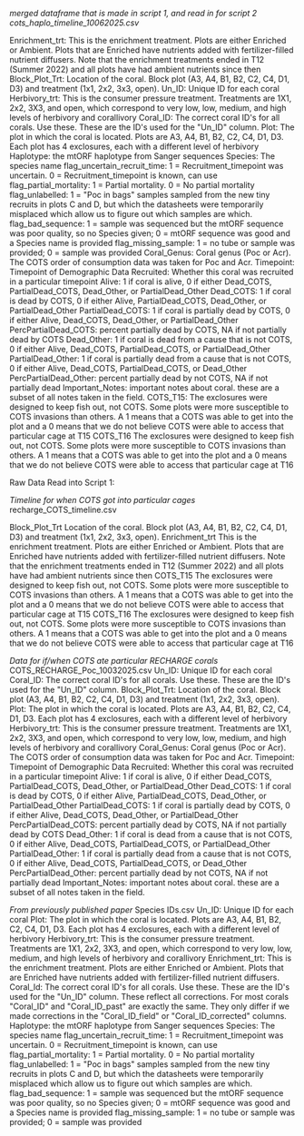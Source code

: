 *merged dataframe that is made in script 1, and read in for script 2* 
*cots_haplo_timeline_10062025.csv*

Enrichment_trt:	This is the enrichment treatment. Plots are either Enriched or Ambient. Plots that are Enriched have nutrients added with fertilizer-filled nutrient diffusers. Note that the enrichment treatments ended in T12 (Summer 2022) and all plots have had ambient nutrients since then 
Block_Plot_Trt:	Location of the coral. Block plot (A3, A4, B1, B2, C2, C4, D1, D3) and treatment (1x1, 2x2, 3x3, open). 
Un_ID:	Unique ID for each coral
Herbivory_trt:	This is the consumer pressure treatment. Treatments are 1X1, 2x2, 3X3, and open, which correspond to very low, low, medium, and high levels of herbivory and corallivory
Coral_ID:	The correct coral ID's for all corals. Use these. These are the ID's used for the "Un_ID" column.
Plot:	The plot in which the coral is located. Plots are A3, A4, B1, B2, C2, C4, D1, D3. Each plot has 4 exclosures, each with a different level of herbivory
Haplotype:	the mtORF haplotype from Sanger sequences
Species:	The species name
flag_uncertain_recruit_time: 1 = Recruitment_timepoint was uncertain. 0 = Recruitment_timepoint is known, can use
flag_partial_mortality: 1 = Partial mortality. 0 = No partial mortality
flag_unlabelled: 1 = "Poc in bags" samples sampled from the new tiny recruits in plots C and D, but which the datasheets were temporarily misplaced which allow us to figure out which samples are which.
flag_bad_sequence: 1 = sample was sequenced but the mtORF sequence was poor quality, so no Species given; 0 = mtORF sequence was good and a Species name is provided
flag_missing_sample: 1 = no tube or sample was provided; 0 = sample was provided
Coral_Genus: Coral genus (Poc or Acr). The COTS order of consumption data was taken for Poc and Acr. 
Timepoint: Timepoint of Demographic Data 
Recruited: Whether this coral was recruited in a particular timepoint
Alive: 1 if coral is alive, 0 if either Dead_COTS, PartialDead_COTS, Dead_Other, or PartialDead_Other
Dead_COTS: 1 if coral is dead by COTS, 0 if either Alive, PartialDead_COTS, Dead_Other, or PartialDead_Other
PartialDead_COTS: 1 if coral is partially dead by COTS, 0 if either Alive, Dead_COTS, Dead_Other, or PartialDead_Other
PercPartialDead_COTS: percent partially dead by COTS, NA if not partially dead by COTS
Dead_Other: 1 if coral is dead from a cause that is not COTS, 0 if either Alive, Dead_COTS, PartialDead_COTS, or PartialDead_Other
PartialDead_Other: 1 if coral is partially dead from a cause that is not COTS, 0 if either Alive, Dead_COTS, PartialDead_COTS, or Dead_Other
PercPartialDead_Other: percent partially dead by not COTS, NA if not partially dead 
Important_Notes: important notes about coral. these are a subset of all notes taken in the field.
COTS_T15: The exclosures were designed to keep fish out, not COTS. Some plots were more susceptible to COTS invasions than others. A 1 means that a COTS was able to get into the plot and a 0 means that we do not believe COTS were able to access that particular cage at T15
COTS_T16	The exclosures were designed to keep fish out, not COTS. Some plots were more susceptible to COTS invasions than others. A 1 means that a COTS was able to get into the plot and a 0 means that we do not believe COTS were able to access that particular cage at T16

Raw Data Read into Script 1:

*Timeline for when COTS got into particular cages*
recharge_COTS_timeline.csv

Block_Plot_Trt	Location of the coral. Block plot (A3, A4, B1, B2, C2, C4, D1, D3) and treatment (1x1, 2x2, 3x3, open). 
Enrichment_trt	This is the enrichment treatment. Plots are either Enriched or Ambient. Plots that are Enriched have nutrients added with fertilizer-filled nutrient diffusers. Note that the enrichment treatments ended in T12 (Summer 2022) and all plots have had ambient nutrients since then 
COTS_T15	The exclosures were designed to keep fish out, not COTS. Some plots were more susceptible to COTS invasions than others. A 1 means that a COTS was able to get into the plot and a 0 means that we do not believe COTS were able to access that particular cage at T15
COTS_T16	The exclosures were designed to keep fish out, not COTS. Some plots were more susceptible to COTS invasions than others. A 1 means that a COTS was able to get into the plot and a 0 means that we do not believe COTS were able to access that particular cage at T16

*Data for if/when COTS ate particular RECHARGE corals*
COTS_RECHARGE_Poc_10032025.csv
Un_ID:	Unique ID for each coral
Coral_ID:	The correct coral ID's for all corals. Use these. These are the ID's used for the "Un_ID" column.
Block_Plot_Trt:	Location of the coral. Block plot (A3, A4, B1, B2, C2, C4, D1, D3) and treatment (1x1, 2x2, 3x3, open). 
Plot:	The plot in which the coral is located. Plots are A3, A4, B1, B2, C2, C4, D1, D3. Each plot has 4 exclosures, each with a different level of herbivory
Herbivory_trt:	This is the consumer pressure treatment. Treatments are 1X1, 2x2, 3X3, and open, which correspond to very low, low, medium, and high levels of herbivory and corallivory
Coral_Genus: Coral genus (Poc or Acr). The COTS order of consumption data was taken for Poc and Acr. 
Timepoint: Timepoint of Demographic Data 
Recruited: Whether this coral was recruited in a particular timepoint
Alive: 1 if coral is alive, 0 if either Dead_COTS, PartialDead_COTS, Dead_Other, or PartialDead_Other
Dead_COTS: 1 if coral is dead by COTS, 0 if either Alive, PartialDead_COTS, Dead_Other, or PartialDead_Other
PartialDead_COTS: 1 if coral is partially dead by COTS, 0 if either Alive, Dead_COTS, Dead_Other, or PartialDead_Other
PercPartialDead_COTS: percent partially dead by COTS, NA if not partially dead by COTS
Dead_Other: 1 if coral is dead from a cause that is not COTS, 0 if either Alive, Dead_COTS, PartialDead_COTS, or PartialDead_Other
PartialDead_Other: 1 if coral is partially dead from a cause that is not COTS, 0 if either Alive, Dead_COTS, PartialDead_COTS, or Dead_Other
PercPartialDead_Other: percent partially dead by not COTS, NA if not partially dead 
Important_Notes: important notes about coral. these are a subset of all notes taken in the field.

*From previously published paper*
Species IDs.csv 
Un_ID: Unique ID for each coral
Plot: The plot in which the coral is located. Plots are A3, A4, B1, B2, C2, C4, D1, D3. Each plot has 4 exclosures, each with a different level of herbivory
Herbivory_trt: This is the consumer pressure treatment. Treatments are 1X1, 2x2, 3X3, and open, which correspond to very low, low, medium, and high levels of herbivory and corallivory
Enrichment_trt: This is the enrichment treatment. Plots are either Enriched or Ambient. Plots that are Enriched have nutrients added with fertilizer-filled nutrient diffusers.
Coral_Id: The correct coral ID's for all corals. Use these. These are the ID's used for the "Un_ID" column. These reflect all corrections. For most corals "Coral_ID" and "Coral_ID_past" are exactly the same. They only differ if we made corrections in the "Coral_ID_field" or "Coral_ID_corrected" columns.
Haplotype: the mtORF haplotype from Sanger sequences
Species: The species name
flag_uncertain_recruit_time: 1 = Recruitment_timepoint was uncertain. 0 = Recruitment_timepoint is known, can use
flag_partial_mortality: 1 = Partial mortality. 0 = No partial mortality
flag_unlabelled: 1 = "Poc in bags" samples sampled from the new tiny recruits in plots C and D, but which the datasheets were temporarily misplaced which allow us to figure out which samples are which.
flag_bad_sequence: 1 = sample was sequenced but the mtORF sequence was poor quality, so no Species given; 0 = mtORF sequence was good and a Species name is provided
flag_missing_sample: 1 = no tube or sample was provided; 0 = sample was provided

